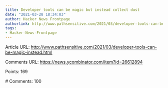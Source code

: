 ```yaml
---
title: Developer tools can be magic but instead collect dust
date: "2021-03-28 18:34:03"
author: Hacker News Frontpage
authorlink: http://www.pathsensitive.com/2021/03/developer-tools-can-be-magic-instead.html
tags:
- Hacker-News-Frontpage
---
```


<p>Article URL: <a href="http://www.pathsensitive.com/2021/03/developer-tools-can-be-magic-instead.html">http://www.pathsensitive.com/2021/03/developer-tools-can-be-magic-instead.html</a></p>
<p>Comments URL: <a href="https://news.ycombinator.com/item?id=26612894">https://news.ycombinator.com/item?id=26612894</a></p>
<p>Points: 169</p>
<p># Comments: 100</p>
